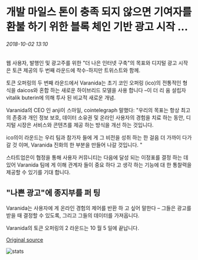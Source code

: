 # 개발 마일스 톤이 충족 되지 않으면 기여자를 환불 하기 위한 블록 체인 기반 광고 시작 ...

###### 2018-10-02 13:10

웹 사용자, 발행인 및 광고주를 위한 "더 나은 인터넷 구축"의 목표와 디지털 광고 시작은 토큰 제공의 두 번째 라운드에 착수-하지만 트위스트와 함께.

토큰 오퍼링의 두 번째 라운드에서 Varanida는 초기 코인 오퍼링 (ico)의 전통적인 형식을 daicos와 혼합 하는 새로운 하이브리드 모델을 사용 합니다 –이 더 리 움 설립자 vitalik buterin에 의해 투사 된 비교적 새로운 개념.

Varanida의 CEO 인 anji이 스마일, cointelegraph 말했다: "우리의 목표는 항상 최고의 존중과 개인 정보 보호, 데이터 소유권 및 온라인 사용자의 경험을 치료 하는 동안, 디지털 시장은 서비스와 콘텐츠를 제공 하는 방식을 개선 하는 것입니다.

ico의이 라운드는 우리 팀과 참가자 들에 게 그 비전을 성취 하는 한 걸음 더 가까이 다가갈 것 이며, Varanida 진화의 한 부분을 만들어 나갈 것입니다. "

스타트업은이 협정을 통해 사용자 커뮤니티는 다음에 달성 되는 이정표를 결정 하는 데 있어 Varanida 팀에 게 이해 관계자 들이 중요 하다 고 생각 하는 기능에 대 한 통찰력을 제공할 수 있기를 기대 합니다.

## "나쁜 광고"에 종지부를 퍼 팅

Varanida는 사용자에 게 온라인 경험의 제어를 반환 하 고 싶어 말한다 – 그들은 광고를 받을 때 결정할 수 있도록, 그리고 그들의 데이터를 가져옵니다.

Varanida의 토큰 오퍼링의 2 라운드는 10 월 5 일에 끝납니다.

[Original source](https://cointelegraph.com/news/blockchain-based-ad-startup-to-refund-contributors-if-development-milestones-arent-met)

![stats](https://c.statcounter.com/11760860/0/a89fa40b/1/ "stats")